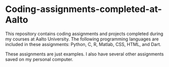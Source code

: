 # Coding-assignments-completed-at-Aalto
This repository contains coding assignments and projects completed during my courses at Aalto University.
The following programming languages are included in these assignments: Python, C, R, Matlab, CSS, HTML, and Dart.

These assignments are just examples. I also have several other assignments saved on my personal computer.
